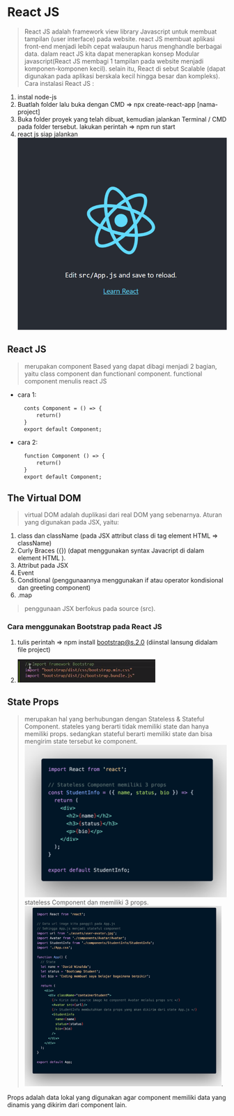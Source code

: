 # **React JS**
> React JS adalah framework view library Javascript untuk membuat tampilan (user interface) pada website. react JS membuat aplikasi front-end menjadi lebih cepat walaupun harus menghandle berbagai data. dalam react JS kita dapat menerapkan konsep Modular javascript(React JS membagi 1 tampilan pada website menjadi komponen-komponen kecil). selain itu, React di sebut Scalable (dapat digunakan pada aplikasi berskala kecil hingga besar dan kompleks).
> Cara instalasi React JS :
1. instal node-js
2. Buatlah folder lalu buka dengan CMD => npx create-react-app [nama-project]
3. Buka folder proyek yang telah dibuat, kemudian jalankan Terminal / CMD pada folder tersebut. lakukan perintah => npm run start
4. react js siap jalankan
![Tux, the Linux mascot](./reactjs.png)

## React JS
> merupakan component Based yang dapat dibagi menjadi 2 bagian, yaitu class component dan functionanl component.
functional component menulis react JS
- cara 1:

        conts Component = () => {
            return()
        }
        export default Component;
- cara 2:

        function Component () => {
            return()
        }
        export default Component;

## The Virtual DOM
> virtual DOM adalah duplikasi dari real DOM yang sebenarnya. 
> Aturan yang digunakan pada JSX, yaitu:
1. class dan className (pada JSX attribut class di tag element HTML => className)
2. Curly Braces ({}) (dapat menggunakan syntax Javacript di dalam element HTML ).
3. Attribut pada JSX
4. Event
5. Conditional (penggunaannya menggunakan if atau operator kondisional dan greeting component)
6. .map
> penggunaan JSX berfokus pada source (src).

### Cara menggunakan Bootstrap pada React JS
1. tulis perintah => npm install bootstrap@s.2.0 (diinstal lansung didalam file project)


2. ![Tux, the Linux mascot](./bootstrap.png)

## State Props
> merupakan hal yang berhubungan dengan Stateless & Stateful Component. stateles yang berarti tidak memiliki state dan hanya memiliki props. sedangkan stateful berarti memiliki state dan bisa mengirim state tersebut ke component.
![Tux, the Linux mascot](./props.png)
> stateless Component dan memiliki 3 props.
![Tux, the Linux mascot](./props2.png).

Props adalah data lokal yang digunakan agar component memiliki data yang dinamis yang dikirim dari component lain.
